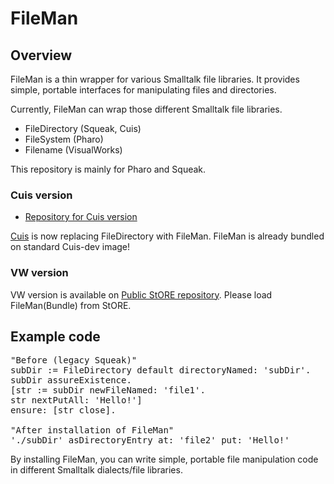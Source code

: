 FileMan
=======

## Overview ##
FileMan is a thin wrapper for various Smalltalk file libraries. It provides simple, portable interfaces for manipulating files and directories.

Currently, FileMan can wrap those different Smalltalk file libraries.

- FileDirectory (Squeak, Cuis)
- FileSystem (Pharo)
- Filename (VisualWorks)

This repository is mainly for Pharo and Squeak.

### Cuis version ###
- [Repository for Cuis version](https://github.com/mumez/Cuis-Smalltalk-FileMan)

[Cuis](https://github.com/Cuis-Smalltalk/Cuis-Smalltalk-Dev) is now replacing FileDirectory with FileMan. FileMan is already bundled on standard Cuis-dev image!  

### VW version ###

VW version is available on [Public StORE repository](http://www.cincomsmalltalk.com/publicRepository/). Please load FileMan(Bundle) from StORE.

## Example code ##
<pre>
"Before (legacy Squeak)"
subDir := FileDirectory default directoryNamed: 'subDir'.
subDir assureExistence.
[str := subDir newFileNamed: 'file1'.
str nextPutAll: 'Hello!']
ensure: [str close].

"After installation of FileMan"
'./subDir' asDirectoryEntry at: 'file2' put: 'Hello!'
</pre>

By installing FileMan, you can write simple, portable file manipulation code in different Smalltalk dialects/file libraries. 